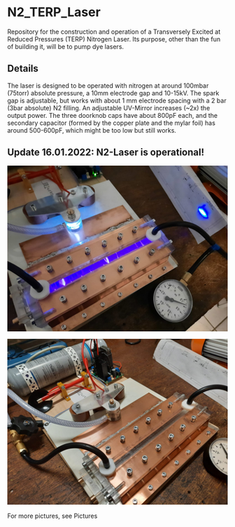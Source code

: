 # N2_TERP_Laser
Repository for the construction and operation of a Transversely Excited at Reduced Pressures (TERP) Nitrogen Laser. Its purpose, other than the fun of building it, will be to pump dye lasers.

## Details
The laser is designed to be operated with nitrogen at around 100mbar (75torr) absolute pressure, a 10mm electrode gap and 10-15kV. The spark gap is adjustable, but works with about 1 mm electrode spacing with a 2 bar (3bar absolute) N2 filling. An adjustable UV-Mirror increases (~2x) the output power. The three doorknob caps have about 800pF each, and the secondary capacitor (formed by the copper plate and the mylar foil) has around 500-600pF, which might be too low but still works. 

## Update 16.01.2022: N2-Laser is operational!
![Laser action](./Pictures/Firing.jpeg?raw=true)

![General Setup](./Pictures/Back.jpeg?raw=true)

For more pictures, see Pictures